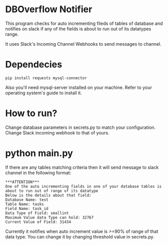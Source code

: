 # DBOverflow Notifier
This program checks for auto incrementing fileds of tables of database and notifies on slack if any of the fields is about to run out of its datatypes range. 

It uses Slack's Incoming Channel Webhooks to send messages to channel.

# Dependecies
```
pip install requests mysql-connector
```
Also you'll need mysql-server installed on your machine. Refer to your operating system's guide to install it.

# How to run?
Change database parameters in secrets.py to match your configuration. Change Slack incoming webhook to that of yours.

# python main.py
If there are any tables matching criteria then it will send message to slack channel in the following format:
```
***ATTENTION***
One of the auto incrementing fields in one of your database tables is about to run out of range of its datatype 
Below is the details about that field:
Database Name: test
Table Name: tasks
Field Name: task_id
Data Type of Field: smallint
Maximum Value data Type can hold: 32767
Current Value of Field: 31434
```
Currently it notifies when auto increment value is >=90% of range of that data type. You can change it by changing threshold value in secrets.py.
